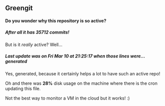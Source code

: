 ## Greengit

#### Do you wonder why this repository is so active?

##### After all it has 35712 commits!

But is it *really* active? Well...

##### Last update was on Fri Mar 10 at 21:25:17 when those lines were... generated

Yes, generated, because it certainly helps a lot to have such an active repo!

Oh and there was **28%** disk usage on the machine
where there is the cron updating this file.

Not the best way to monitor a VM in the cloud but it works! :)
